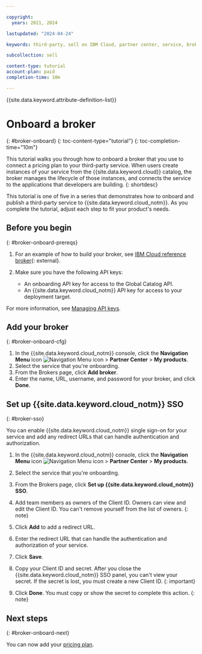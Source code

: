 ```yaml
---

copyright:
  years: 2021, 2024

lastupdated: "2024-04-24"

keywords: third-party, sell on IBM Cloud, partner center, service, broker, pricing plan, regions, location

subcollection: sell

content-type: tutorial
account-plan: paid
completion-time: 10m

---
```


{{site.data.keyword.attribute-definition-list}}


# Onboard a broker
{: #broker-onboard}
{: toc-content-type="tutorial"}
{: toc-completion-time="10m"}

This tutorial walks you through how to onboard a broker that you use to connect a pricing plan to your third-party service. When users create instances of your service from the {{site.data.keyword.cloud}} catalog, the broker manages the lifecycle of those instances, and connects the service to the applications that developers are building.
{: shortdesc}

This tutorial is one of five in a series that demonstrates how to onboard and publish a third-party service to {{site.data.keyword.cloud_notm}}. As you complete the tutorial, adjust each step to fit your product's needs.

## Before you begin
{: #broker-onboard-prereqs}

1. For an example of how to build your broker, see [IBM Cloud reference broker](https://github.com/IBM-Cloud/onboarding-osb){: external}.

1. Make sure you have the following API keys:
   * An onboarding API key for access to the Global Catalog API.
   * An {{site.data.keyword.cloud_notm}} API key for access to your deployment target.

For more information, see [Managing API keys](/docs/account?topic=account-userapikey).

## Add your broker
{: #broker-onboard-cfg}

1. In the {{site.data.keyword.cloud_notm}} console, click the **Navigation Menu** icon ![Navigation Menu icon](../icons/icon_hamburger.svg "Menu") > **Partner Center** > **My products**.
1. Select the service that you're onboarding.
1. From the Brokers page, click **Add broker**.
1. Enter the name, URL, username, and password for your broker, and click **Done**.

## Set up {{site.data.keyword.cloud_notm}} SSO
{: #broker-sso}

You can enable {{site.data.keyword.cloud_notm}} single sign-on for your service and add any redirect URLs that can handle authentication and authorization.

1. In the {{site.data.keyword.cloud_notm}} console, click the **Navigation Menu** icon ![Navigation Menu icon](../icons/icon_hamburger.svg "Menu") > **Partner Center** > **My products**.
1. Select the service that you're onboarding.
1. From the Brokers page, click **Set up {{site.data.keyword.cloud_notm}} SSO**.
1. Add team members as owners of the Client ID. Owners can view and edit the Client ID.
   You can't remove yourself from the list of owners.
   {: note}

1. Click **Add** to add a redirect URL.
1. Enter the redirect URL that can handle the authentication and authorization of your service.
1. Click **Save**.
1. Copy your Client ID and secret.
    After you close the {{site.data.keyword.cloud_notm}} SSO panel, you can't view your secret. If the secret is lost, you must create a new Client ID.
    {: important}

1. Click **Done**.
    You must copy or show the secret to complete this action.
    {: note}


## Next steps
{: #broker-onboard-next}

You can now add your [pricing plan](/docs/sell?topic=sell-svc-pricing).
